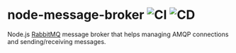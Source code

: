 # node-message-broker ![CI](https://github.com/ghoztsys/node-message-broker/workflows/CI/badge.svg) ![CD](https://github.com/ghoztsys/node-message-broker/workflows/CD/badge.svg)

Node.js [RabbitMQ](https://www.rabbitmq.com/) message broker that helps managing AMQP connections and sending/receiving messages.
